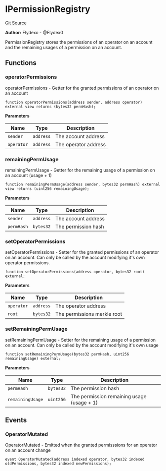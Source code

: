 # IPermissionRegistry
[Git Source](https://github.com/permissivelabs/core/blob/6a9a97fdcc83bd3f41e6b78ff8acd4353d9d4655/src/interfaces/IPermissionRegistry.sol)

**Author:**
Flydexo - @Flydex0

PermissionRegistry stores the permissions of an operator on an account and the remaining usages of a permission on an account.


## Functions
### operatorPermissions

operatorPermissions - Getter for the granted permissions of an operator on an account


```solidity
function operatorPermissions(address sender, address operator) external view returns (bytes32 permHash);
```
**Parameters**

|Name|Type|Description|
|----|----|-----------|
|`sender`|`address`|The account address|
|`operator`|`address`|The operator address|


### remainingPermUsage

remainingPermUsage - Getter for the remaining usage of a permission on an account (usage + 1)


```solidity
function remainingPermUsage(address sender, bytes32 permHash) external view returns (uint256 remainingUsage);
```
**Parameters**

|Name|Type|Description|
|----|----|-----------|
|`sender`|`address`|The account address|
|`permHash`|`bytes32`|The permission hash|


### setOperatorPermissions

setOperatorPermissions - Setter for the granted permissions of an operator on an account. Can only be called by the account modifying it's own operator permissions.


```solidity
function setOperatorPermissions(address operator, bytes32 root) external;
```
**Parameters**

|Name|Type|Description|
|----|----|-----------|
|`operator`|`address`|The operator address|
|`root`|`bytes32`|The permissions merkle root|


### setRemainingPermUsage

setRemainingPermUsage - Setter for the remaining usage of a permission on an account. Can only be called by the account modifying it's own usage


```solidity
function setRemainingPermUsage(bytes32 permHash, uint256 remainingUsage) external;
```
**Parameters**

|Name|Type|Description|
|----|----|-----------|
|`permHash`|`bytes32`|The permission hash|
|`remainingUsage`|`uint256`|The permission remaining usage (usage + 1)|


## Events
### OperatorMutated
OperatorMutated - Emitted when the granted permisssions for an operator on an account change


```solidity
event OperatorMutated(address indexed operator, bytes32 indexed oldPermissions, bytes32 indexed newPermissions);
```

